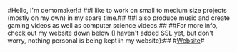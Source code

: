 #Hello, I'm demomaker!#
##I like to work on small to medium size projects (mostly on my own) in my spare time.##
##I also produce music and create gaming videos as well as computer science videos.##
##For more info, check out my website down below (I haven't added SSL yet, but don't worry, nothing personal is being kept in my website):##
#[Website](https://social.demomaker.net)#
